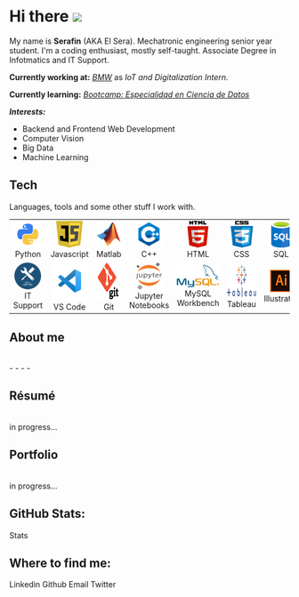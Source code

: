 # Hi there <img src="https://media.giphy.com/media/hvRJCLFzcasrR4ia7z/giphy.gif" width="25px">

My name is **Serafin** (AKA El Sera). Mechatronic engineering senior year student. I'm a coding enthusiast, mostly self-taught. Associate Degree in Infotmatics and IT Support.


**Currently working at:** *[BMW](https://www.bmwgroup-werke.com/san-luis-potosi/es.html)* as *IoT and Digitalization Intern*.


**Currently learning:** *[Bootcamp: Especialidad en Ciencia de Datos](https://codigofacilito.com/ciencia-datos)*


***Interests:***
- Backend and Frontend Web Development
- Computer Vision
- Big Data
- Machine Learning

## Tech
Languages, tools and some other stuff I work with.
<table>
  <tr>
    <td align="center" width="96">
      <img src="img/python.png" width="48" height="48" alt="C#" />
      <br>Python
    </td>
    <td align="center" width="96">
        <img src="img/JS.png" width="48" height="48" alt="JavaScript" />
      <br>Javascript
    </td>
    <td align="center" width="96">
        <img src="img/Matlab.png" width="48" height="48" alt="Matlab" />
      <br>Matlab
    </td>
    <td align="center" width="96">
        <img src="img/C++.png" width="48" height="48" alt="C++" />
      <br>C++
    </td>
    <td align="center" width="96">
        <img src="img/HTML.png" width="40" height="48" alt="HTML" />
      <br>HTML
    </td>
    <td align="center" width="96">
        <img src="img/CSS.png" width="40" height="48" alt="CSS" />
      <br>CSS
    </td>
    <td align="center" width="96">
        <img src="img/SQL.png" width="48" height="48" alt="SQL" />
      <br>SQL
    </td>
    <td align="center" width="96">
        <img src="img/R.png" width="40" height="48" alt="R" />
      <br>R
    </td>
  </tr>
  
  <tr>
    <td align="center" width="96"> 
        <img src="img/ItSupport.png" width="48" height="48" alt="IT Support" />
      <br>IT Support
    </td>
    <td align="center" width="96">
        <img src="img/VSCode.png" width="70" height="70" alt="VS Code" />
      <br>VS Code
    </td>
    <td align="center"  width="96">
        <img src="img/git.png" width="70" height="70" alt="Git" />
      <br>Git
    </td>
    <td align="center"  width="96">
        <img src="img/JupiterNotebooks.png" width="48" height="48" alt="Jupyter Notebooks" />
      <br>Jupyter Notebooks
    </td>
    <td align="center" width="96">
        <img src="img/MySQL.png" width="80" height="40" alt="MySQL Workbench" />
      <br>MySQL Workbench
    </td>
    <td align="center"  width="96">
        <img src="img/Tableau.png" width="90" height="60" alt="Tableau" />
      <br>Tableau
    </td>
    <td align="center" width="96">
        <img src="img/illustrator.png" width="40" height="40" alt="Adobe Illustrator" />
      <br>Illustrator
    </td>
    <td align="center" width="96">
        <img src="img/Gsuite.png" width="80" height="40" alt="Google Suite" />
      <br>Google Suite
    </td>
    <td align="center" width="96">
        <img src="img/Bash.png" width="48" height="48" alt="Bash" />
      <br>Bash
    </td>
  </tr>
</table>



## About me
<br>
-
-
-
-



## Résumé
<br>
in progress...

## Portfolio
<br>
in progress...


## GitHub Stats:
Stats

## Where to find me:
Linkedin Github Email Twitter
